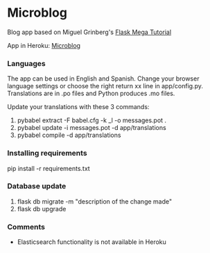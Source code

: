# Microblog
Blog app based on Miguel Grinberg's [Flask Mega Tutorial](https://blog.miguelgrinberg.com/post/the-flask-mega-tutorial-part-i-hello-world)

App in Heroku: [Microblog](https://microblog-105a.herokuapp.com/)

### Languages
The app can be used in English and Spanish. Change your browser language settings or choose the right return xx line in app/config.py. Translations are in .po files and Python produces .mo files.

Update your translations with these 3 commands:
1. pybabel extract -F babel.cfg -k _l -o messages.pot .
2. pybabel update -i messages.pot -d app/translations
3. pybabel compile -d app/translations

### Installing requirements
pip install -r requirements.txt

### Database update
1. flask db migrate -m "description of the change made"
2. flask db upgrade

### Comments
- Elasticsearch functionality is not available in Heroku
